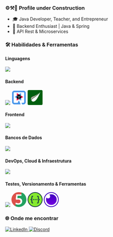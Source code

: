 ### ⚙️⚒️🔭 Profile under Construction

- 🎓 Java Developer, Teacher, and Entrepreneur
- 🍵 Backend Enthusiast | Java & Spring
- 🏹 API Rest & Microservices

### 🛠️ Habilidades & Ferramentas

#### Linguagens
<img src="https://skillicons.dev/icons?i=java,python" />

#### Backend
<img src="https://skillicons.dev/icons?i=spring,hibernate,maven,kafka" />
<img src="https://raw.githubusercontent.com/devicons/devicon/master/icons/quarkus/quarkus-original.svg" alt="Quarkus" height="48" />
<img src="https://raw.githubusercontent.com/devicons/devicon/master/icons/thymeleaf/thymeleaf-original.svg" alt="Thymeleaf" height="48" />

#### Frontend
<img src="https://skillicons.dev/icons?i=angular,html,css" />

#### Bancos de Dados
<img src="https://skillicons.dev/icons?i=mysql,postgresql" />

#### DevOps, Cloud & Infraestrutura
<img src="https://skillicons.dev/icons?i=docker,kubernetes,aws,ubuntu" />

#### Testes, Versionamento & Ferramentas
<img src="https://skillicons.dev/icons?i=postman,git,github,idea" />
<img src="https://raw.githubusercontent.com/devicons/devicon/master/icons/junit/junit-original.svg" alt="JUnit" height="48" />
<img src="https://raw.githubusercontent.com/devicons/devicon/master/icons/swagger/swagger-original.svg" alt="Swagger" height="48" />
<img src="https://raw.githubusercontent.com/devicons/devicon/master/icons/insomnia/insomnia-original.svg" alt="Insomnia" height="48" />

### 🌐 Onde me encontrar
<a href="https://www.linkedin.com/in/vpelizzari/" target="_blank">
  <img src="https://skillicons.dev/icons?i=linkedin" alt="LinkedIn" height="48" />
</a>
<a href="https://discord.com/users/SEU_ID_AQUI" target="_blank">
  <img src="https://skillicons.dev/icons?i=discord" alt="Discord" height="48" />
</a>
